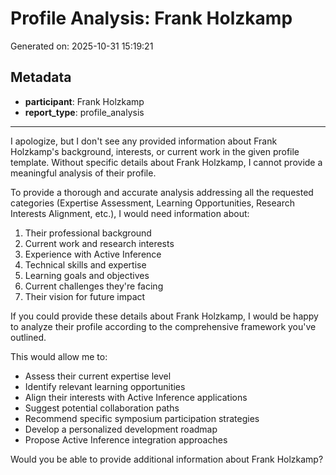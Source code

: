 # Profile Analysis: Frank Holzkamp

Generated on: 2025-10-31 15:19:21

## Metadata

- **participant**: Frank Holzkamp
- **report_type**: profile_analysis

---

I apologize, but I don't see any provided information about Frank Holzkamp's background, interests, or current work in the given profile template. Without specific details about Frank Holzkamp, I cannot provide a meaningful analysis of their profile.

To provide a thorough and accurate analysis addressing all the requested categories (Expertise Assessment, Learning Opportunities, Research Interests Alignment, etc.), I would need information about:

1. Their professional background
2. Current work and research interests
3. Experience with Active Inference
4. Technical skills and expertise
5. Learning goals and objectives
6. Current challenges they're facing
7. Their vision for future impact

If you could provide these details about Frank Holzkamp, I would be happy to analyze their profile according to the comprehensive framework you've outlined.

This would allow me to:
- Assess their current expertise level
- Identify relevant learning opportunities
- Align their interests with Active Inference applications
- Suggest potential collaboration paths
- Recommend specific symposium participation strategies
- Develop a personalized development roadmap
- Propose Active Inference integration approaches

Would you be able to provide additional information about Frank Holzkamp?